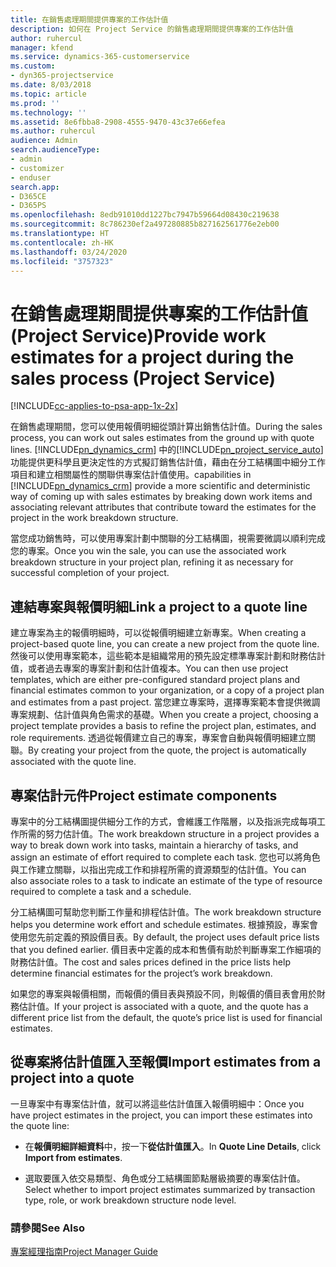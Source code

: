 ```yaml
---
title: 在銷售處理期間提供專案的工作估計值
description: 如何在 Project Service 的銷售處理期間提供專案的工作估計值
author: ruhercul
manager: kfend
ms.service: dynamics-365-customerservice
ms.custom:
- dyn365-projectservice
ms.date: 8/03/2018
ms.topic: article
ms.prod: ''
ms.technology: ''
ms.assetid: 8e6fbba8-2908-4555-9470-43c37e66efea
ms.author: ruhercul
audience: Admin
search.audienceType:
- admin
- customizer
- enduser
search.app:
- D365CE
- D365PS
ms.openlocfilehash: 8edb91010dd1227bc7947b59664d08430c219638
ms.sourcegitcommit: 8c786230ef2a497280885b827162561776e2eb00
ms.translationtype: HT
ms.contentlocale: zh-HK
ms.lasthandoff: 03/24/2020
ms.locfileid: "3757323"
---
```

# <a name="provide-work-estimates-for-a-project-during-the-sales-process-project-service"></a><span data-ttu-id="4e411-103">在銷售處理期間提供專案的工作估計值 (Project Service)</span><span class="sxs-lookup"><span data-stu-id="4e411-103">Provide work estimates for a project during the sales process (Project Service)</span></span>

[!INCLUDE[cc-applies-to-psa-app-1x-2x](../includes/cc-applies-to-psa-app-1x-2x.md)]

<span data-ttu-id="4e411-104">在銷售處理期間，您可以使用報價明細從頭計算出銷售估計值。</span><span class="sxs-lookup"><span data-stu-id="4e411-104">During the sales process, you can work out sales estimates from the ground up with quote lines.</span></span> [!INCLUDE[pn_dynamics_crm](../includes/pn-dynamics-crm.md)] <span data-ttu-id="4e411-105">中的[!INCLUDE[pn_project_service_auto](../includes/pn-project-service-auto.md)]功能提供更科學且更決定性的方式擬訂銷售估計值，藉由在分工結構圖中細分工作項目和建立相關屬性的關聯供專案估計值使用。</span><span class="sxs-lookup"><span data-stu-id="4e411-105">capabilities in [!INCLUDE[pn_dynamics_crm](../includes/pn-dynamics-crm.md)] provide a more scientific and deterministic way of coming up with sales estimates by breaking down work items and associating relevant attributes that contribute toward the estimates for the project in the work breakdown structure.</span></span>  
  
 <span data-ttu-id="4e411-106">當您成功銷售時，可以使用專案計劃中關聯的分工結構圖，視需要微調以順利完成您的專案。</span><span class="sxs-lookup"><span data-stu-id="4e411-106">Once you win the sale, you can use the associated work breakdown structure in your project plan, refining it as necessary for successful completion of your project.</span></span>  
  
## <a name="link-a-project-to-a-quote-line"></a><span data-ttu-id="4e411-107">連結專案與報價明細</span><span class="sxs-lookup"><span data-stu-id="4e411-107">Link a project to a quote line</span></span>  
 <span data-ttu-id="4e411-108">建立專案為主的報價明細時，可以從報價明細建立新專案。</span><span class="sxs-lookup"><span data-stu-id="4e411-108">When creating a project-based quote line, you can create a new project from the quote line.</span></span> <span data-ttu-id="4e411-109">然後可以使用專案範本，這些範本是組織常用的預先設定標準專案計劃和財務估計值，或者過去專案的專案計劃和估計值複本。</span><span class="sxs-lookup"><span data-stu-id="4e411-109">You can then use project templates, which are either pre-configured standard project plans and financial estimates common to your organization, or a copy of a project plan and estimates from a past project.</span></span> <span data-ttu-id="4e411-110">當您建立專案時，選擇專案範本會提供微調專案規劃、估計值與角色需求的基礎。</span><span class="sxs-lookup"><span data-stu-id="4e411-110">When you create a project, choosing a project template provides a basis to refine the project plan, estimates, and role requirements.</span></span> <span data-ttu-id="4e411-111">透過從報價建立自己的專案，專案會自動與報價明細建立關聯。</span><span class="sxs-lookup"><span data-stu-id="4e411-111">By creating your project from the quote, the project is automatically associated with the quote line.</span></span>  
  
## <a name="project-estimate-components"></a><span data-ttu-id="4e411-112">專案估計元件</span><span class="sxs-lookup"><span data-stu-id="4e411-112">Project estimate components</span></span>  
 <span data-ttu-id="4e411-113">專案中的分工結構圖提供細分工作的方式，會維護工作階層，以及指派完成每項工作所需的努力估計值。</span><span class="sxs-lookup"><span data-stu-id="4e411-113">The work breakdown structure in a project provides a way to break down work into tasks, maintain a hierarchy of tasks, and assign an estimate of effort required to complete each task.</span></span> <span data-ttu-id="4e411-114">您也可以將角色與工作建立關聯，以指出完成工作和排程所需的資源類型的估計值。</span><span class="sxs-lookup"><span data-stu-id="4e411-114">You can also associate roles to a task to indicate an estimate of the type of resource required to complete a task and a schedule.</span></span>  
  
 <span data-ttu-id="4e411-115">分工結構圖可幫助您判斷工作量和排程估計值。</span><span class="sxs-lookup"><span data-stu-id="4e411-115">The work breakdown structure helps you determine work effort and schedule estimates.</span></span> <span data-ttu-id="4e411-116">根據預設，專案會使用您先前定義的預設價目表。</span><span class="sxs-lookup"><span data-stu-id="4e411-116">By default, the project uses default price lists that you defined earlier.</span></span> <span data-ttu-id="4e411-117">價目表中定義的成本和售價有助於判斷專案工作細項的財務估計值。</span><span class="sxs-lookup"><span data-stu-id="4e411-117">The cost and sales prices defined in the price lists help determine financial estimates for the project’s work breakdown.</span></span>  
  
 <span data-ttu-id="4e411-118">如果您的專案與報價相關，而報價的價目表與預設不同，則報價的價目表會用於財務估計值。</span><span class="sxs-lookup"><span data-stu-id="4e411-118">If your project is associated with a quote, and the quote has a different price list from the default, the quote’s price list is used for financial estimates.</span></span>  
  
## <a name="import-estimates-from-a-project-into-a-quote"></a><span data-ttu-id="4e411-119">從專案將估計值匯入至報價</span><span class="sxs-lookup"><span data-stu-id="4e411-119">Import estimates from a project into a quote</span></span>  
 <span data-ttu-id="4e411-120">一旦專案中有專案估計值，就可以將這些估計值匯入報價明細中：</span><span class="sxs-lookup"><span data-stu-id="4e411-120">Once you have project estimates in the project, you can import these estimates into the quote line:</span></span>  
  
-   <span data-ttu-id="4e411-121">在**報價明細詳細資料**中，按一下**從估計值匯入**。</span><span class="sxs-lookup"><span data-stu-id="4e411-121">In **Quote Line Details**, click **Import from estimates**.</span></span> 

-   <span data-ttu-id="4e411-122">選取要匯入依交易類型、角色或分工結構圖節點層級摘要的專案估計值。</span><span class="sxs-lookup"><span data-stu-id="4e411-122">Select whether to import project estimates summarized by transaction type, role, or work breakdown structure node level.</span></span>  
  
### <a name="see-also"></a><span data-ttu-id="4e411-123">請參閱</span><span class="sxs-lookup"><span data-stu-id="4e411-123">See Also</span></span>  
 [<span data-ttu-id="4e411-124">專案經理指南</span><span class="sxs-lookup"><span data-stu-id="4e411-124">Project Manager Guide</span></span>](../project-service/project-manager-guide.md)
